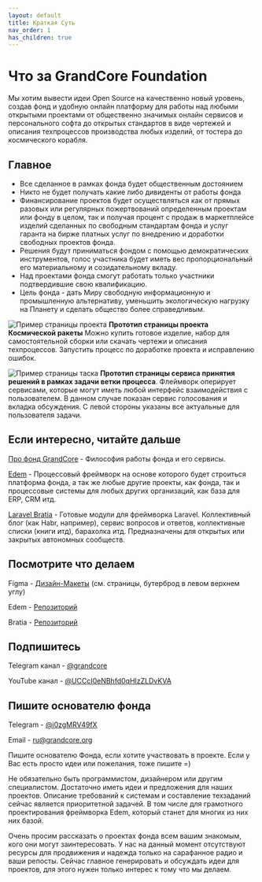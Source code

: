 ```yaml
---
layout: default
title: Краткая Суть
nav_order: 1
has_children: true
---
```


# Что за GrandCore Foundation
Мы хотим вывести идеи Open Source на качественно новый уровень, создав фонд и удобную онлайн платформу для работы над любыми открытыми проектами от общественно значимых онлайн сервисов и персонального софта до открытых стандартов в виде чертежей и описания техпроцессов производства любых изделий, от тостера до космического корабля.

## Главное
- Все сделанное в рамках фонда будет общественным достоянием 
- Никто не будет получать какие либо дивиденты от работы фонда
- Финансирование проектов будет осуществляться как от прямых разовых или регулярных пожертвований определенным проектам или фонду в целом, так и получая процент с продаж в маркетплейсе изделий сделанных по свободным стандартам фонда и услуг гаранта на бирже платных услуг по внедрению и доработки свободных проектов фонда. 
- Решения будут приниматься фондом с помощью демократических инструментов, голос участника будет иметь вес пропорциональный его материальному и созидательному вкладу.
- Над проектами фонда смогут работать только участники подтвердившие свою квалификацию.
- Цель фонда - дать Миру свободную информационную и промышленную альтернативу, уменьшить экологическую нагрузку на Планету и сделать общество более справедливым. 

![Пример страницы проекта](https://github.com/grandcore/grandcore.github.io/raw/master/img/index-01.png)
**Прототип страницы проекта Космической ракеты** Можно купить готовое изделие, набор для самостоятельной сборки или скачать чертежи и описания техпроцессов. Запустить процесс по доработке проекта и исправлению ошибок.

![Пример страницы таска](https://github.com/grandcore/grandcore.github.io/raw/master/img/index-02.jpg)
**Прототип страницы сервиса принятия решений в рамках задачи ветки процесса**. Флеймворк оперирует сервисами, которые могут иметь любой интерфейс взаимодействия с пользователем. В данном случае показан сервис голосования и вкладка обсуждения. С левой стороны указаны все актуальные для пользователя задачи.

## Если интересно, читайте дальше

[Про фонд GrandCore](https://grandcore.org/docs/01-about-grandcore/) - Философия работы фонда и его сервисы. 

[Edem](https://grandcore.org/docs/02-edem/) - Процессовый фреймворк на основе которого будет строиться платформа фонда, а так же любые другие проекты, как фонда, так и процессовые системы для любых других организаций, как база для ERP, CRM итд. 

[Laravel Bratia](https://grandcore.org/docs/03-bratia/) - Готовые модули для фреймворка Laravel. Коллективный блог (как Habr, например), сервис вопросов и ответов, коллективные списки (книги итд), барахолка итд. Предназначены для открытых или закрытых автономных сообществ.    

## Посмотрите что делаем
Figma - [Дизайн-Макеты](https://www.figma.com/file/bUGWimVYcB2JT1HXQtgJfa/11) (см. страницы, бутерброд в левом верхнем углу) 

Edem - [Репозиторий](https://github.com/grandcore/Edem)

Bratia - [Репозиторий](https://github.com/grandcore/Bratia)

## Подпишитесь
Telegram канал - [@grandcore](https://t.me/grandcore) 

YouTube канал - [@UCCcI0eNBhfd0qHIzZLDvKVA](https://www.youtube.com/channel/UCCcI0eNBhfd0qHIzZLDvKVA) 

## Пишите основателю фонда

Telegram - [@i0zgMRV49fX](https://t.me/i0zgMRV49fX)

Email - [ru@grandcore.org](mailto:ru@grandcore.org)

Пишите основателю Фонда, если хотите участвовать в проекте. 
Если у Вас есть просто идеи или пожелания, тоже пишите =) 

Не обязательно быть программистом, дизайнером или другим специалистом. Достаточно иметь идеи и предложения для наших проектов. Описание требований к системам и составление техзаданий сейчас является приоритетной задачей. В том числе для грамотного проектирования фреймворка Edem, который станет для многих из них них базой.

Очень просим рассказать о проектах фонда всем вашим знакомым, кого они могут заинтересовать. У нас на данный момент отсутствуют ресурсы для продвижения и надежда только на сарафанное радио и ваши репосты. Сейчас главное генерировать и обсуждать идеи для проектов, для этого нужен только интерес к тому что мы делаем.